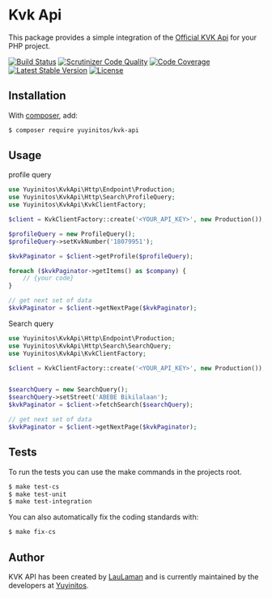 Kvk Api
===============
This package provides a simple integration of the [Official KVK Api][kvk-api-documentation] for your PHP project.

[![Build Status](https://scrutinizer-ci.com/g/Yuyinitos/kvk-api/badges/build.png?b=master)](https://scrutinizer-ci.com/g/Yuyinitos/kvk-api/build-status/master)
[![Scrutinizer Code Quality](https://scrutinizer-ci.com/g/Yuyinitos/kvk-api/badges/quality-score.png?b=master)](https://scrutinizer-ci.com/g/Yuyinitos/kvk-api/?branch=master)
[![Code Coverage](https://scrutinizer-ci.com/g/Yuyinitos/kvk-api/badges/coverage.png?b=master)](https://scrutinizer-ci.com/g/Yuyinitos/kvk-api/?branch=master)
[![Latest Stable Version](https://poser.pugx.org/yuyinitos/kvk-api/v/stable)](https://packagist.org/packages/yuyinitos/kvk-api)
[![License](https://poser.pugx.org/yuyinitos/kvk-api/license)](https://packagist.org/packages/yuyinitos/kvk-api)

Installation
------------
With [composer](http://packagist.org), add:

```bash
$ composer require yuyinitos/kvk-api
```

Usage
-----
profile query
```php
use Yuyinitos\KvkApi\Http\Endpoint\Production;
use Yuyinitos\KvkApi\Http\Search\ProfileQuery;
use Yuyinitos\KvkApi\KvkClientFactory;

$client = KvkClientFactory::create('<YOUR_API_KEY>', new Production());

$profileQuery = new ProfileQuery();
$profileQuery->setKvkNumber('18079951');

$kvkPaginator = $client->getProfile($profileQuery);

foreach ($kvkPaginator->getItems() as $company) {
    // {your code}
}

// get next set of data
$kvkPaginator = $client->getNextPage($kvkPaginator);
```
Search query
```php
use Yuyinitos\KvkApi\Http\Endpoint\Production;
use Yuyinitos\KvkApi\Http\Search\SearchQuery;
use Yuyinitos\KvkApi\KvkClientFactory;

$client = KvkClientFactory::create('<YOUR_API_KEY>', new Production());


$searchQuery = new SearchQuery();
$searchQuery->setStreet('ABEBE Bikilalaan');
$kvkPaginator = $client->fetchSearch($searchQuery);

// get next set of data
$kvkPaginator = $client->getNextPage($kvkPaginator);
```

Tests
-----

To run the tests you can use the make commands in the projects root.

```bash
$ make test-cs
$ make test-unit
$ make test-integration
```

You can also automatically fix the coding standards with:

```bash
$ make fix-cs
```

Author
-------

KVK API has been created by [LauLaman] and is currently maintained by the developers at [Yuyinitos].

[kvk-api-documentation]: https://developers.kvk.nl/documentation
[LauLaman]: https://github.com/LauLaman
[Yuyinitos]: https://www.werkspot.nl
